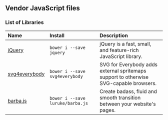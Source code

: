## Vendor JavaScript files

### List of Libraries
Name | Install | Description
:---|:---|:---
[jQuery](https://jquery.com/) | `bower i --save jquery` | jQuery is a fast, small, and feature-rich JavaScript library.
[svg4everybody](https://jonathantneal.github.io/svg4everybody/) | `bower i --save svg4everybody` | SVG for Everybody adds external spritemaps support to otherwise SVG-capable browsers.
[barba.js](http://barbajs.org/) | `bower i --save luruke/barba.js` | Create badass, fluid and smooth transition between your website's pages.

